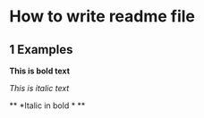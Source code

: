# **How to write readme file**
## **1 Examples**

**This is bold text**

*This is italic text*


** *Italic in bold * **
